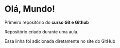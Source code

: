 # Olá, Mundo!
 Primeiro repositório do **curso Git e Github**

Repositório criado durante uma aula.

Essa linha foi adicionada diretamente no site do GitHub
